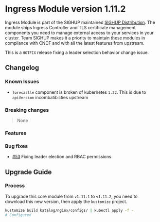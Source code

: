 # Ingress Module version 1.11.2

Ingress Module is part of the SIGHUP maintained [SIGHUP Distribution](https://github.com/sighupio/fury-distribution). The
module ships Ingress Controller and TLS certificate management
components you need to manage external access to your services in your
cluster. Team SIGHUP makes it a priority to maintain these modules in
compliance with CNCF and with all the latest features from upstream.

This is a `HOTFIX` release fixing a leader selection behavior change issue.

## Changelog

### Known Issues

- `forecastle` component is broken of kubernetes `1.22`. This is due to `apiVersion` incombatibilities upstream

### Breaking changes
> None
### Features
### Bug fixes
* [#53](https://github.com/sighupio/fury-kubernetes-ingress/pull/53) Fixing leader election and RBAC permissions


## Upgrade Guide

### Process

To upgrade this core module from `v1.11.1` to `v1.11.2`, you need to download this new version, then apply the `kustomize` project.

```bash
kustomize build katalog/nginx/configs/ | kubectl apply -f -
# Configured
```
